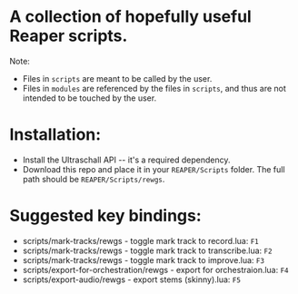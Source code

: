 # A collection of hopefully useful Reaper scripts.
Note:
- Files in `scripts` are meant to be called by the user.
- Files in `modules` are referenced by the files in `scripts`, and thus are not intended to be touched by the user.

# Installation: 
- Install the Ultraschall API -- it's a required dependency.
- Download this repo and place it in your `REAPER/Scripts` folder. The full path should be `REAPER/Scripts/rewgs`.

# Suggested key bindings:
- scripts/mark-tracks/rewgs - toggle mark track to record.lua: `F1`
- scripts/mark-tracks/rewgs - toggle mark track to transcribe.lua: `F2`
- scripts/mark-tracks/rewgs - toggle mark track to improve.lua: `F3`
- scripts/export-for-orchestration/rewgs - export for orchestraion.lua: `F4`
- scripts/export-audio/rewgs - export stems (skinny).lua: `F5`
